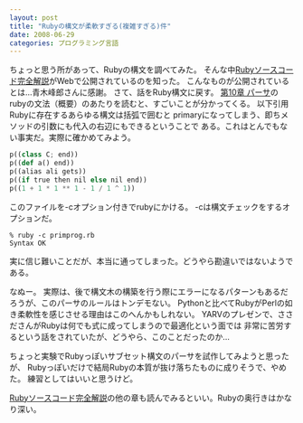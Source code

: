 ```yaml
---
layout: post
title: "Rubyの構文が柔軟すぎる(複雑すぎる)件"
date: 2008-06-29
categories: プログラミング言語
---
```

ちょっと思う所があって、Rubyの構文を調べてみた。
そんな中[Rubyソースコード完全解説](http://i.loveruby.net/ja/rhg/book/)がWebで公開されているのを知った。
こんなものが公開されているとは...青木峰郎さんに感謝。
さて、話をRuby構文に戻す。
[第10章 パーサ](http://i.loveruby.net/ja/rhg/book/parser.html)のrubyの文法（概要）のあたりを読むと、すごいことが分かってくる。
以下引用
 Rubyに存在するあらゆる構文は括弧で囲むと primaryになってしまう、即ちメソッドの引数にも代入の右辺にもできるということで
 ある。これはとんでもない事実だ。実際に確かめてみよう。
```python
p((class C; end))
p((def a() end))
p((alias ali gets))
p((if true then nil else nil end))
p((1 + 1 * 1 ** 1 - 1 / 1 ^ 1))
```
 
 このファイルを-cオプション付きでrubyにかける。 -cは構文チェックをするオプションだ。
 
```
% ruby -c primprog.rb
Syntax OK
```
 
 実に信じ難いことだが、本当に通ってしまった。どうやら勘違いではないようである。

なぬー。
実際は、後で構文木の構築を行う際にエラーになるパターンもあるだろうが、このパーサのルールはトンデモない。
Pythonと比べてRubyがPerlの如き柔軟性を感じさせる理由はこのへんかもしれない。
YARVのプレゼンで、ささださんがRubyは何でも式に成ってしまうので最適化という面では
非常に苦労するという話をされていたが、どうやら、このことだったのか…

ちょっと実験でRubyっぽいサブセット構文のパーサを試作してみようと思ったが、
Rubyっぽいだけで結局Rubyの本質が抜け落ちたものに成りそうで、やめた。
練習としてはいいと思うけど。

[Rubyソースコード完全解説](http://i.loveruby.net/ja/rhg/book/)の他の章も読んでみるといい。Rubyの奥行きはかなり深い。
